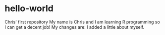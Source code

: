 # hello-world
Chris' first repository
My name is Chris and I am learning R programming so I can get a decent job!
My changes are: I added a little about myself.
